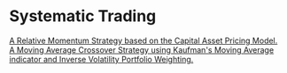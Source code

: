 # Systematic Trading
 
[A Relative Momentum Strategy based on the Capital Asset Pricing Model.](https://github.com/martina-torce/systematic-trading/blob/main/CAPM-RelativeMomentum.ipynb)  
[A Moving Average Crossover Strategy using Kaufman's Moving Average indicator and Inverse Volatility Portfolio Weighting.](https://github.com/martina-torce/systematic-trading/blob/main/KAMA-InverseVolatility.ipynb)
